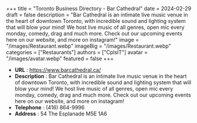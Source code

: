 +++
title = "Toronto Business Directory - Bar Cathedral"
date = 2024-02-29
draft = false
description = "Bar Cathedral is an intimate live music venue in the heart of downtown  Toronto, with incredible sound and lighting system that will blow your  mind! We host live music of all genres, open mic every monday, comedy, drag  and much more. Check out our upcoming events here on our website, and more  on instagram!"
image = "/images/Restaurant.webp"
imageBig = "/images/Restaurant.webp"
categories = ["Restaurants"]
authors = ["CplsIT"]
avatar = "/images/avatar.webp"
featured = false
+++


* **URL** :  https://www.barcathedral.ca/
* **Description** : Bar Cathedral is an intimate live music venue in the heart of downtown 
Toronto, with incredible sound and lighting system that will blow your 
mind! We host live music of all genres, open mic every monday, comedy, drag 
and much more. Check out our upcoming events here on our website, and more 
on instagram!
* **Telephone** : (416) 864-9996
* **Address** : 54 The Esplanade M5E 1A6